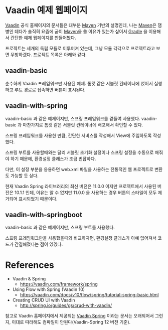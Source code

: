# Vaadin 예제 웹페이지

[Vaadin](https://vaadin.com/) 공식 홈페이지의 문서들은 대부분 [Maven](https://maven.apache.org/) 기반의 설명인데, 나는 [Maven](https://maven.apache.org/)은 잼병인 데다가 솔직히 요즘에 굳이 [Maven](https://maven.apache.org/)을 쓸 이유가 있는가 싶어서 [Gradle](https://gradle.org/) 을 이용해서 간단한 예제 웹페이지를 만들어봤다.

프로젝트는 세개의 독립 모듈로 이루어져 있는데, 그냥 모듈 각각으로 프로젝트라고 보면 무방하겠다. 프로젝트 목록은 아래와 같다.

## vaadin-basic

순수하게 Vaadin 프레임워크만 사용된 예제. 톰캣 같은 서블릿 컨테이너에 얹어서 실행하고 루트 경로로 접속하면 버튼이 표시된다.

## vaadin-with-spring

vaadin-basic 과 같은 예제이지만, 스프링 프레임워크를 곁들여 사용했다. vaadin-basic 과 마찬가지로 톰캣 같은 서블릿 컨테이너에 배포해서 확인할 수 있다.

스프링 프레임워크를 사용한 만큼, 간단한 서비스를 작성해서 View에 주입하도록 작성했다.

스프링 부트를 사용할때와는 달리 서블릿 초기화 설정이나 스프링 설정을 수동으로 해줘야 하기 때문에, 환경설정 클래스가 조금 번잡하다.

다만, 이 설정 부분을 응용하면 web.xml 파일을 사용하는 전통적인 웹 프로젝트로 변환도 가능할 듯 싶다.

현재 Vaadin Spring 라이브러리의 최신 버전은 11.0.0 이지만 프로젝트에서 사용된 버전은 10.1.1 인데, 이유는 알 수 없지만 11.0.0 을 사용하는 경우 버튼의 스타일이 모두 제거되어 표시되었기 때문이다.

## vaadin-with-springboot

vaadin-basic 과 같은 예제이지만, 스프링 부트를 사용했다.

스프링 프레임워크만을 사용했을때와 비교하자면, 환경설정 클래스가 아예 없어져서 코드가 간결해졌다는 점이 있겠다.

# References

  * Vaadin & Spring
    * https://vaadin.com/framework/spring
  * Using Flow with Spring (Vaadin 10)
    * https://vaadin.com/docs/v10/flow/spring/tutorial-spring-basic.html
  * Creating CRUD UI with Vaadin
    * http://spring.io/guides/gs/crud-with-vaadin/

참고로 Vaadin 홈페이지에서 제공되는 [Vaadin Spring](https://vaadin.github.io/framework-spring-tutorial/) 이라는 문서는 오래되어서 그런지, 이대로 따라해도 컴파일이 안된다(Vaadin-Spring 12 버전 기준). 